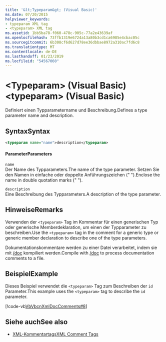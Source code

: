 ```yaml
---
title: '&lt;Typeparam&gt; (Visual Basic)'
ms.date: 07/20/2015
helpviewer_keywords:
- typeparam XML tag
- <typeparam> XML tag
ms.assetid: 1bb5ba78-f060-478c-905c-77a2e43639af
ms.openlocfilehash: 73ffb1319e6724a13a80b3cd1ca6985e4cbac05c
ms.sourcegitcommit: 6b308cf6d627d78ee36dbbae8972a310ac7fd6c8
ms.translationtype: MT
ms.contentlocale: de-DE
ms.lasthandoff: 01/23/2019
ms.locfileid: "54567060"
---
```

# <a name="lttypeparamgt-visual-basic"></a><span data-ttu-id="7c23d-102">&lt;Typeparam&gt; (Visual Basic)</span><span class="sxs-lookup"><span data-stu-id="7c23d-102">&lt;typeparam&gt; (Visual Basic)</span></span>
<span data-ttu-id="7c23d-103">Definiert einen Typparametername und Beschreibung.</span><span class="sxs-lookup"><span data-stu-id="7c23d-103">Defines a type parameter name and description.</span></span>  
  
## <a name="syntax"></a><span data-ttu-id="7c23d-104">Syntax</span><span class="sxs-lookup"><span data-stu-id="7c23d-104">Syntax</span></span>  
  
```xml  
<typeparam name="name">description</typeparam>  
```  
  
#### <a name="parameters"></a><span data-ttu-id="7c23d-105">Parameter</span><span class="sxs-lookup"><span data-stu-id="7c23d-105">Parameters</span></span>  
 `name`  
 <span data-ttu-id="7c23d-106">Der Name des Typparameters.</span><span class="sxs-lookup"><span data-stu-id="7c23d-106">The name of the type parameter.</span></span> <span data-ttu-id="7c23d-107">Setzen Sie den Namen in einfache oder doppelte Anführungszeichen (" ").</span><span class="sxs-lookup"><span data-stu-id="7c23d-107">Enclose the name in double quotation marks (" ").</span></span>  
  
 `description`  
 <span data-ttu-id="7c23d-108">Eine Beschreibung des Typparameters.</span><span class="sxs-lookup"><span data-stu-id="7c23d-108">A description of the type parameter.</span></span>  
  
## <a name="remarks"></a><span data-ttu-id="7c23d-109">Hinweise</span><span class="sxs-lookup"><span data-stu-id="7c23d-109">Remarks</span></span>  
 <span data-ttu-id="7c23d-110">Verwenden der `<typeparam>` Tag im Kommentar für einen generischen Typ oder generische Memberdeklaration, um einen der Typparameter zu beschreiben.</span><span class="sxs-lookup"><span data-stu-id="7c23d-110">Use the `<typeparam>` tag in the comment for a generic type or generic member declaration to describe one of the type parameters.</span></span>  
  
 <span data-ttu-id="7c23d-111">Dokumentationskommentare werden zu einer Datei verarbeitet, indem sie mit [/doc](../../../visual-basic/reference/command-line-compiler/doc.md) kompiliert werden.</span><span class="sxs-lookup"><span data-stu-id="7c23d-111">Compile with [/doc](../../../visual-basic/reference/command-line-compiler/doc.md) to process documentation comments to a file.</span></span>  
  
## <a name="example"></a><span data-ttu-id="7c23d-112">Beispiel</span><span class="sxs-lookup"><span data-stu-id="7c23d-112">Example</span></span>  
 <span data-ttu-id="7c23d-113">Dieses Beispiel verwendet die `<typeparam>` Tag zum Beschreiben der `id` Parameter.</span><span class="sxs-lookup"><span data-stu-id="7c23d-113">This example uses the `<typeparam>` tag to describe the `id` parameter.</span></span>  
  
 [!code-vb[VbVbcnXmlDocComments#8](../../../visual-basic/language-reference/xmldoc/codesnippet/VisualBasic/typeparam_1.vb)]  
  
## <a name="see-also"></a><span data-ttu-id="7c23d-114">Siehe auch</span><span class="sxs-lookup"><span data-stu-id="7c23d-114">See also</span></span>
- [<span data-ttu-id="7c23d-115">XML-Kommentartags</span><span class="sxs-lookup"><span data-stu-id="7c23d-115">XML Comment Tags</span></span>](../../../visual-basic/language-reference/xmldoc/index.md)
